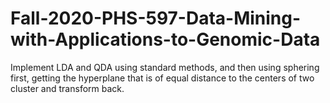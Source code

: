 # Fall-2020-PHS-597-Data-Mining-with-Applications-to-Genomic-Data
Implement LDA and QDA using standard methods, and then using sphering first, getting the hyperplane that is of equal distance to the centers of two cluster and transform back.
